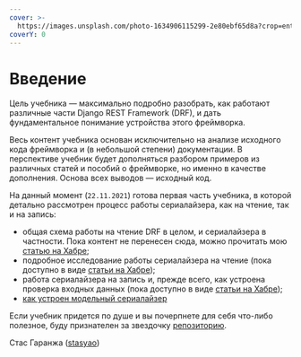 ```yaml
---
cover: >-
  https://images.unsplash.com/photo-1634906115299-2e80ebf65d8a?crop=entropy&cs=srgb&fm=jpg&ixid=MnwxOTcwMjR8MHwxfHJhbmRvbXx8fHx8fHx8fDE2Mzc1OTUxNjY&ixlib=rb-1.2.1&q=85
coverY: 0
---
```


# Введение

Цель учебника — максимально подробно разобрать, как работают различные части Django REST Framework (DRF), и дать фундаментальное понимание устройства этого фреймворка.

Весь контент учебника основан исключительно на анализе исходного кода фреймворка и (в небольшой степени) документации. В перспективе учебник будет дополняться разбором примеров из различных статей и пособий о фреймворке, но именно в качестве дополнения. Основа всех выводов — исходный код.

На данный момент (`22.11.2021`) готова первая часть учебника, в которой детально рассмотрен процесс работы сериалайзера, как на чтение, так и на запись:

* общая схема работы на чтение DRF в целом, и сериалайзера в частности. Пока контент не перенесен сюда, можно прочитать мою [статью на Хабре](https://habr.com/ru/company/yandex\_praktikum/blog/561696/);
* подробное исследование работы сериалайзера на чтение (пока доступно в виде [статьи на Хабре](https://habr.com/ru/company/yandex\_praktikum/blog/562050/));
* работа сериалайзера на запись и, прежде всего, как устроена проверка входных данных (пока доступно в виде [статьи на Хабре](https://habr.com/ru/company/yandex\_praktikum/blog/567564/));
* [как устроен модельный сериалайзер](https://stasyao.github.io/drf\_tutorial/model\_serializers.html)

Если учебник придется по душе и вы почерпнете для себя что-либо полезное, буду признателен за звездочку [репозиторию](https://github.com/stasyao/drf\_tutorial).

Стас Гаранжа ([stasyao](https://github.com/stasyao))
